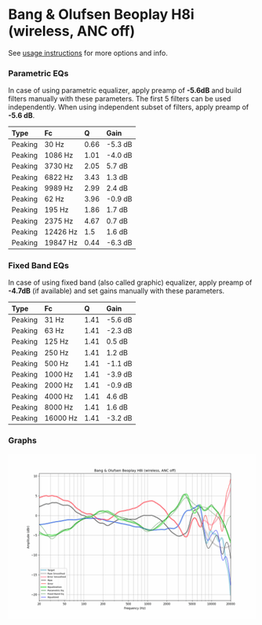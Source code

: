 # Bang & Olufsen Beoplay H8i (wireless, ANC off)
See [usage instructions](https://github.com/jaakkopasanen/AutoEq#usage) for more options and info.

### Parametric EQs
In case of using parametric equalizer, apply preamp of **-5.6dB** and build filters manually
with these parameters. The first 5 filters can be used independently.
When using independent subset of filters, apply preamp of **-5.6 dB**.

| Type    | Fc       |    Q | Gain    |
|:--------|:---------|:-----|:--------|
| Peaking | 30 Hz    | 0.66 | -5.3 dB |
| Peaking | 1086 Hz  | 1.01 | -4.0 dB |
| Peaking | 3730 Hz  | 2.05 | 5.7 dB  |
| Peaking | 6822 Hz  | 3.43 | 1.3 dB  |
| Peaking | 9989 Hz  | 2.99 | 2.4 dB  |
| Peaking | 62 Hz    | 3.96 | -0.9 dB |
| Peaking | 195 Hz   | 1.86 | 1.7 dB  |
| Peaking | 2375 Hz  | 4.67 | 0.7 dB  |
| Peaking | 12426 Hz | 1.5  | 1.6 dB  |
| Peaking | 19847 Hz | 0.44 | -6.3 dB |

### Fixed Band EQs
In case of using fixed band (also called graphic) equalizer, apply preamp of **-4.7dB**
(if available) and set gains manually with these parameters.

| Type    | Fc       |    Q | Gain    |
|:--------|:---------|:-----|:--------|
| Peaking | 31 Hz    | 1.41 | -5.6 dB |
| Peaking | 63 Hz    | 1.41 | -2.3 dB |
| Peaking | 125 Hz   | 1.41 | 0.5 dB  |
| Peaking | 250 Hz   | 1.41 | 1.2 dB  |
| Peaking | 500 Hz   | 1.41 | -1.1 dB |
| Peaking | 1000 Hz  | 1.41 | -3.9 dB |
| Peaking | 2000 Hz  | 1.41 | -0.9 dB |
| Peaking | 4000 Hz  | 1.41 | 4.6 dB  |
| Peaking | 8000 Hz  | 1.41 | 1.6 dB  |
| Peaking | 16000 Hz | 1.41 | -3.2 dB |

### Graphs
![](./Bang%20&%20Olufsen%20Beoplay%20H8i%20(wireless,%20ANC%20off).png)